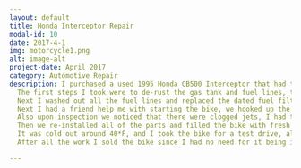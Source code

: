 ```yaml
---
layout: default
title: Honda Interceptor Repair
modal-id: 10
date: 2017-4-1
img: motorcycle1.png
alt: image-alt
project-date: April 2017
category: Automotive Repair
description: I purchased a used 1995 Honda CB500 Interceptor that had trouble idling and starting.
  The first steps I took were to de-rust the gas tank and fuel lines, to do this I emptied out all of the gas from the tank and the system. Next I took small plastic beads and some distilled water and vinegar and place them in the tank and shook the tank as much as I could, each time emptying the mixture and beads and repeating.
  Next I washed out all the fuel lines and replaced the dated fuel filter along with new fuel hose from the tank to the filter to the carbs. Once this was complete I was told that the carb boots were torn and not sealing well so I purchased new boots and installed them before re-installing the gas tank and fuel lines.
  Next I had a friend help me with starting the bike, we hooked up the bikes battery which was new to a trickle charger and began to crank the bike over listening for air leaks and looking for fuel leaks. We notices one of the seals on the carb bowls was leaking and disassembled the bike again to get the carb bowls off. Upon further inspection the carb bowls had multiple torn gaskets and needed replacement.
  Also upon inspection we noticed that there were clogged jets, I had to use a combination of WD40 and PB Blaster and a pair of vice grips to remove the jets, they were very stuck. I ordered new jets and got them installed as soon as my order of carb bowl gaskets arrived.
  Then we re-installed all of the parts and filled the bike with fresh gas and put in new spark plugs. We attempted to start the bike a few times without success, I adjusted the main idle screw a few times untill we got the bike to sound like it was trying to start. I finally found the right balance with idle and throttle to get the bike to start. After experimenting with the idle screw and getting the bike warmed up with a fresh oil change of course, the bike began to start on its own without throttle.
  It was cold out around 40*F, and I took the bike for a test drive, all it needed after that was new tires and it was ready to ride.
  After all the work I sold the bike since I had no need for it being in college.

---
```

